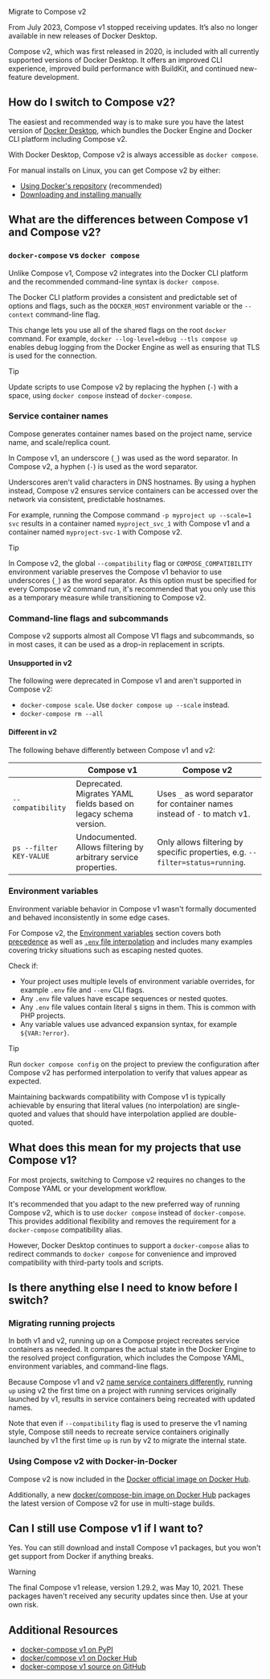 Migrate to Compose v2


From July 2023, Compose v1 stopped receiving updates. It’s also no longer available in new releases of Docker Desktop.

Compose v2, which was first released in 2020, is included with all currently supported versions of Docker Desktop. It offers an improved CLI experience, improved build performance with BuildKit, and continued new-feature development.

## How do I switch to Compose v2?

The easiest and recommended way is to make sure you have the latest version of [Docker Desktop](/manuals/desktop/release-notes.md), which bundles the Docker Engine and Docker CLI platform including Compose v2.

With Docker Desktop, Compose v2 is always accessible as `docker compose`.

For manual installs on Linux, you can get Compose v2 by either:
- [Using Docker's repository](/manuals/compose/install/linux.md#install-using-the-repository) (recommended)
- [Downloading and installing manually](/manuals/compose/install/linux.md#install-the-plugin-manually)

## What are the differences between Compose v1 and Compose v2?

### `docker-compose` vs `docker compose`

Unlike Compose v1, Compose v2 integrates into the Docker CLI platform and the recommended command-line syntax is `docker compose`.

The Docker CLI platform provides a consistent and predictable set of options and flags, such as the `DOCKER_HOST` environment variable or the `--context` command-line flag.

This change lets you use all of the shared flags on the root `docker` command.
For example, `docker --log-level=debug --tls compose up` enables debug logging from the Docker Engine as well as ensuring that TLS is used for the connection.

> [!TIP]
>
> Update scripts to use Compose v2 by replacing the hyphen (`-`) with a space, using `docker compose` instead of `docker-compose`.

### Service container names

Compose generates container names based on the project name, service name, and scale/replica count.

In Compose v1, an underscore (`_`) was used as the word separator.
In Compose v2, a hyphen (`-`) is used as the word separator.

Underscores aren't valid characters in DNS hostnames.
By using a hyphen instead, Compose v2 ensures service containers can be accessed over the network via consistent, predictable hostnames.
 
For example, running the Compose command `-p myproject up --scale=1 svc` results in a container named `myproject_svc_1` with Compose v1 and a container named `myproject-svc-1` with Compose v2.

> [!TIP]
>
> In Compose v2, the global `--compatibility` flag or `COMPOSE_COMPATIBILITY` environment variable preserves the Compose v1 behavior to use underscores (`_`) as the word separator.
As this option must be specified for every Compose v2 command run, it's recommended that you only use this as a temporary measure while transitioning to Compose v2.

### Command-line flags and subcommands

Compose v2 supports almost all Compose V1 flags and subcommands, so in most cases, it can be used as a drop-in replacement in scripts.

#### Unsupported in v2

The following were deprecated in Compose v1 and aren't supported in Compose v2:
* `docker-compose scale`. Use `docker compose up --scale` instead.
* `docker-compose rm --all`

#### Different in v2

The following behave differently between Compose v1 and v2:

|                         | Compose v1                                                       | Compose v2                                                                    |
|-------------------------|------------------------------------------------------------------|-------------------------------------------------------------------------------|
| `--compatibility`       | Deprecated. Migrates YAML fields based on legacy schema version. | Uses `_` as word separator for container names instead of `-` to match v1.    |
| `ps --filter KEY-VALUE` | Undocumented. Allows filtering by arbitrary service properties.  | Only allows filtering by specific properties, e.g. `--filter=status=running`. |

### Environment variables

Environment variable behavior in Compose v1 wasn't formally documented and behaved inconsistently in some edge cases.

For Compose v2, the [Environment variables](/manuals/compose/how-tos/environment-variables/_index.md) section covers both [precedence](/manuals/compose/how-tos/environment-variables/envvars-precedence.md) as well as [`.env` file interpolation](/manuals/compose/how-tos/environment-variables/variable-interpolation.md) and includes many examples covering tricky situations such as escaping nested quotes.

Check if:
- Your project uses multiple levels of environment variable overrides, for example `.env` file and `--env` CLI flags.
- Any `.env` file values have escape sequences or nested quotes.
- Any `.env` file values contain literal `$` signs in them. This is common with PHP projects.
- Any variable values use advanced expansion syntax, for example `${VAR:?error}`.

> [!TIP]
>
> Run `docker compose config` on the project to preview the configuration after Compose v2 has performed interpolation to
verify that values appear as expected.
>
> Maintaining backwards compatibility with Compose v1 is typically achievable by ensuring that literal values (no
interpolation) are single-quoted and values that should have interpolation applied are double-quoted.

## What does this mean for my projects that use Compose v1?

For most projects, switching to Compose v2 requires no changes to the Compose YAML or your development workflow.

It's recommended that you adapt to the new preferred way of running Compose v2, which is to use `docker compose` instead of `docker-compose`.
This provides additional flexibility and removes the requirement for a `docker-compose` compatibility alias. 

However, Docker Desktop continues to support a `docker-compose` alias to redirect commands to `docker compose` for convenience and improved compatibility with third-party tools and scripts.

## Is there anything else I need to know before I switch?

### Migrating running projects

In both v1 and v2, running up on a Compose project recreates service containers as needed. It compares the actual state in the Docker Engine to the resolved project configuration, which includes the Compose YAML, environment variables, and command-line flags.

Because Compose v1 and v2 [name service containers differently](#service-container-names), running `up` using v2 the first time on a project with running services originally launched by v1, results in service containers being recreated with updated names.

Note that even if `--compatibility` flag is used to preserve the v1 naming style, Compose still needs to recreate service containers originally launched by v1 the first time `up` is run by v2 to migrate the internal state.

### Using Compose v2 with Docker-in-Docker

Compose v2 is now included in the [Docker official image on Docker Hub](https://hub.docker.com/_/docker).

Additionally, a new [docker/compose-bin image on Docker Hub](https://hub.docker.com/r/docker/compose-bin) packages the latest version of Compose v2 for use in multi-stage builds.

## Can I still use Compose v1 if I want to?

Yes. You can still download and install Compose v1 packages, but you won't get support from Docker if anything breaks.

>[!WARNING]
>
> The final Compose v1 release, version 1.29.2, was May 10, 2021. These packages haven't received any security updates since then. Use at your own risk. 

## Additional Resources

- [docker-compose v1 on PyPI](https://pypi.org/project/docker-compose/1.29.2/)
- [docker/compose v1 on Docker Hub](https://hub.docker.com/r/docker/compose)
- [docker-compose v1 source on GitHub](https://github.com/docker/compose/releases/tag/1.29.2)
